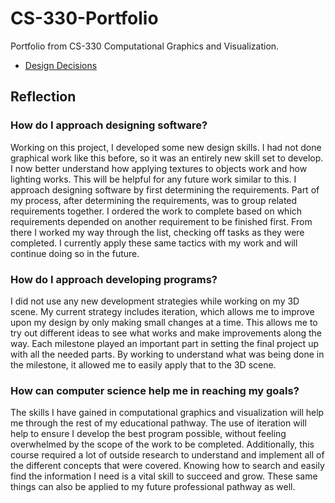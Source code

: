 # CS-330-Portfolio

Portfolio from CS-330 Computational Graphics and Visualization.

- [Design Decisions](./Project%20Reflection.pdf)

## Reflection

### How do I approach designing software?

Working on this project, I developed some new design skills.  I had not done graphical work like this before, so it was an entirely new skill set to develop.  I now better understand how applying textures to objects work and how lighting works.  This will be helpful for any future work similar to this.  I approach designing software by first determining the requirements.  Part of my process, after determining the requirements, was to group related requirements together.  I ordered the work to complete based on which requirements depended on another requirement to be finished first.  From there I worked my way through the list, checking off tasks as they were completed.  I currently apply these same tactics with my work and will continue doing so in the future.

### How do I approach developing programs?

I did not use any new development strategies while working on my 3D scene.  My current strategy includes iteration, which allows me to improve upon my design by only making small changes at a time.  This allows me to try out different ideas to see what works and make improvements along the way.  Each milestone played an important part in setting the final project up with all the needed parts.  By working to understand what was being done in the milestone, it allowed me to easily apply that to the 3D scene.

### How can computer science help me in reaching my goals?

The skills I have gained in computational graphics and visualization will help me through the rest of my educational pathway.  The use of iteration will help to ensure I develop the best program possible, without feeling overwhelmed by the scope of the work to be completed.  Additionally, this course required a lot of outside research to understand and implement all of the different concepts that were covered.  Knowing how to search and easily find the information I need is a vital skill to succeed and grow.  These same things can also be applied to my future professional pathway as well.
